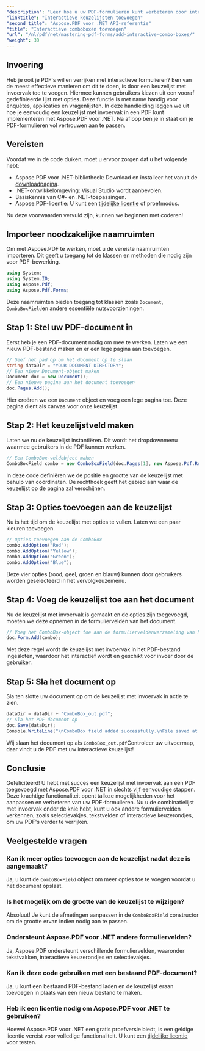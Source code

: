 ```yaml
---
"description": "Leer hoe u uw PDF-formulieren kunt verbeteren door interactieve keuzelijsten toe te voegen met Aspose.PDF voor .NET. Deze stapsgewijze handleiding behandelt alles, van het opzetten van uw document tot het opslaan van uw PDF met gebruiksvriendelijke vervolgkeuzemenu's."
"linktitle": "Interactieve keuzelijsten toevoegen"
"second_title": "Aspose.PDF voor .NET API-referentie"
"title": "Interactieve comboboxen toevoegen"
"url": "/nl/pdf/net/mastering-pdf-forms/add-interactive-combo-boxes/"
"weight": 30
---
```


## Invoering

Heb je ooit je PDF's willen verrijken met interactieve formulieren? Een van de meest effectieve manieren om dit te doen, is door een keuzelijst met invoervak toe te voegen. Hiermee kunnen gebruikers kiezen uit een vooraf gedefinieerde lijst met opties. Deze functie is met name handig voor enquêtes, applicaties en vragenlijsten. In deze handleiding leggen we uit hoe je eenvoudig een keuzelijst met invoervak in een PDF kunt implementeren met Aspose.PDF voor .NET. Na afloop ben je in staat om je PDF-formulieren vol vertrouwen aan te passen.

## Vereisten

Voordat we in de code duiken, moet u ervoor zorgen dat u het volgende hebt:

- Aspose.PDF voor .NET-bibliotheek: Download en installeer het vanuit de [downloadpagina](https://releases.aspose.com/pdf/net/).
- .NET-ontwikkelomgeving: Visual Studio wordt aanbevolen.
- Basiskennis van C#- en .NET-toepassingen.
- Aspose.PDF-licentie: U kunt een [tijdelijke licentie](https://purchase.aspose.com/temporary-license/) of proefmodus.

Nu deze voorwaarden vervuld zijn, kunnen we beginnen met coderen!

## Importeer noodzakelijke naamruimten

Om met Aspose.PDF te werken, moet u de vereiste naamruimten importeren. Dit geeft u toegang tot de klassen en methoden die nodig zijn voor PDF-bewerking.

```csharp
using System;
using System.IO;
using Aspose.Pdf;
using Aspose.Pdf.Forms;
```

Deze naamruimten bieden toegang tot klassen zoals `Document`, `ComboBoxField`en andere essentiële nutsvoorzieningen.

## Stap 1: Stel uw PDF-document in

Eerst heb je een PDF-document nodig om mee te werken. Laten we een nieuw PDF-bestand maken en er een lege pagina aan toevoegen.

```csharp
// Geef het pad op om het document op te slaan
string dataDir = "YOUR DOCUMENT DIRECTORY";
// Een nieuw Document-object maken
Document doc = new Document();
// Een nieuwe pagina aan het document toevoegen
doc.Pages.Add();
```

Hier creëren we een `Document` object en voeg een lege pagina toe. Deze pagina dient als canvas voor onze keuzelijst.

## Stap 2: Het keuzelijstveld maken

Laten we nu de keuzelijst instantiëren. Dit wordt het dropdownmenu waarmee gebruikers in de PDF kunnen werken.

```csharp
// Een ComboBox-veldobject maken
ComboBoxField combo = new ComboBoxField(doc.Pages[1], new Aspose.Pdf.Rectangle(100, 600, 150, 616));
```

In deze code definiëren we de positie en grootte van de keuzelijst met behulp van coördinaten. De rechthoek geeft het gebied aan waar de keuzelijst op de pagina zal verschijnen.

## Stap 3: Opties toevoegen aan de keuzelijst

Nu is het tijd om de keuzelijst met opties te vullen. Laten we een paar kleuren toevoegen.

```csharp
// Opties toevoegen aan de ComboBox
combo.AddOption("Red");
combo.AddOption("Yellow");
combo.AddOption("Green");
combo.AddOption("Blue");
```

Deze vier opties (rood, geel, groen en blauw) kunnen door gebruikers worden geselecteerd in het vervolgkeuzemenu.

## Stap 4: Voeg de keuzelijst toe aan het document

Nu de keuzelijst met invoervak is gemaakt en de opties zijn toegevoegd, moeten we deze opnemen in de formuliervelden van het document.

```csharp
// Voeg het ComboBox-object toe aan de formulierveldenverzameling van het document
doc.Form.Add(combo);
```

Met deze regel wordt de keuzelijst met invoervak in het PDF-bestand ingesloten, waardoor het interactief wordt en geschikt voor invoer door de gebruiker.

## Stap 5: Sla het document op

Sla ten slotte uw document op om de keuzelijst met invoervak in actie te zien.

```csharp
dataDir = dataDir + "ComboBox_out.pdf";
// Sla het PDF-document op
doc.Save(dataDir);
Console.WriteLine("\nComboBox field added successfully.\nFile saved at " + dataDir);
```

Wij slaan het document op als `ComboBox_out.pdf`Controleer uw uitvoermap, daar vindt u de PDF met uw interactieve keuzelijst!

## Conclusie

Gefeliciteerd! U hebt met succes een keuzelijst met invoervak aan een PDF toegevoegd met Aspose.PDF voor .NET in slechts vijf eenvoudige stappen. Deze krachtige functionaliteit opent talloze mogelijkheden voor het aanpassen en verbeteren van uw PDF-formulieren. Nu u de combinatielijst met invoervak onder de knie hebt, kunt u ook andere formuliervelden verkennen, zoals selectievakjes, tekstvelden of interactieve keuzerondjes, om uw PDF's verder te verrijken.

## Veelgestelde vragen

### Kan ik meer opties toevoegen aan de keuzelijst nadat deze is aangemaakt?
Ja, u kunt de `ComboBoxField` object om meer opties toe te voegen voordat u het document opslaat.

### Is het mogelijk om de grootte van de keuzelijst te wijzigen?
Absoluut! Je kunt de afmetingen aanpassen in de `ComboBoxField` constructor om de grootte ervan indien nodig aan te passen.

### Ondersteunt Aspose.PDF voor .NET andere formuliervelden?
Ja, Aspose.PDF ondersteunt verschillende formuliervelden, waaronder tekstvakken, interactieve keuzerondjes en selectievakjes.

### Kan ik deze code gebruiken met een bestaand PDF-document?
Ja, u kunt een bestaand PDF-bestand laden en de keuzelijst eraan toevoegen in plaats van een nieuw bestand te maken.

### Heb ik een licentie nodig om Aspose.PDF voor .NET te gebruiken?
Hoewel Aspose.PDF voor .NET een gratis proefversie biedt, is een geldige licentie vereist voor volledige functionaliteit. U kunt een [tijdelijke licentie](https://purchase.aspose.com/temporary-license/) voor testen.